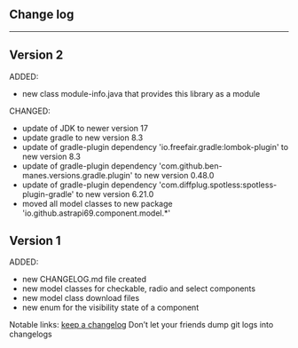 ## Change log
----------------------

Version 2
-------------

ADDED:

- new class module-info.java that provides this library as a module

CHANGED:

- update of JDK to newer version 17
- update gradle to new version 8.3
- update of gradle-plugin dependency 'io.freefair.gradle:lombok-plugin' to new version 8.3
- update of gradle-plugin dependency 'com.github.ben-manes.versions.gradle.plugin' to new version 0.48.0
- update of gradle-plugin dependency 'com.diffplug.spotless:spotless-plugin-gradle' to new version 6.21.0
- moved all model classes to new package 'io.github.astrapi69.component.model.*'

Version 1
-------------

ADDED:

- new CHANGELOG.md file created
- new model classes for checkable, radio and select components
- new model class download files
- new enum for the visibility state of a component

Notable links:
[keep a changelog](http://keepachangelog.com/en/1.0.0/) Don’t let your friends dump git logs into
changelogs
